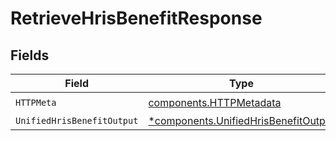 # RetrieveHrisBenefitResponse


## Fields

| Field                                                                                       | Type                                                                                        | Required                                                                                    | Description                                                                                 |
| ------------------------------------------------------------------------------------------- | ------------------------------------------------------------------------------------------- | ------------------------------------------------------------------------------------------- | ------------------------------------------------------------------------------------------- |
| `HTTPMeta`                                                                                  | [components.HTTPMetadata](../../models/components/httpmetadata.md)                          | :heavy_check_mark:                                                                          | N/A                                                                                         |
| `UnifiedHrisBenefitOutput`                                                                  | [*components.UnifiedHrisBenefitOutput](../../models/components/unifiedhrisbenefitoutput.md) | :heavy_minus_sign:                                                                          | N/A                                                                                         |